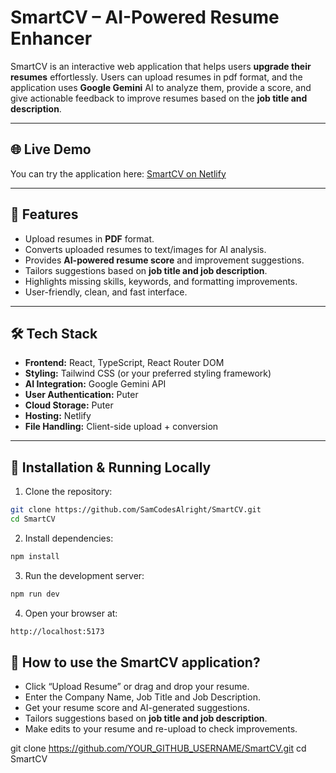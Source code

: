 # SmartCV – AI-Powered Resume Enhancer

SmartCV is an interactive web application that helps users **upgrade their resumes** effortlessly. Users can upload resumes in pdf format, and the application uses **Google Gemini** AI to analyze them, provide a score, and give actionable feedback to improve resumes based on the **job title and description**.

---

## 🌐 Live Demo
You can try the application here: [SmartCV on Netlify](https://aismartcv.netlify.app/)

---

## 🚀 Features

- Upload resumes in **PDF** format.  
- Converts uploaded resumes to text/images for AI analysis.  
- Provides **AI-powered resume score** and improvement suggestions.  
- Tailors suggestions based on **job title and job description**.  
- Highlights missing skills, keywords, and formatting improvements.  
- User-friendly, clean, and fast interface.  

---

## 🛠 Tech Stack

- **Frontend:** React, TypeScript, React Router DOM  
- **Styling:** Tailwind CSS (or your preferred styling framework)  
- **AI Integration:** Google Gemini API
- **User Authentication:** Puter
- **Cloud Storage:** Puter
- **Hosting:** Netlify  
- **File Handling:** Client-side upload + conversion  

---

## 📂 Installation & Running Locally

1. Clone the repository:

```bash
git clone https://github.com/SamCodesAlright/SmartCV.git
cd SmartCV
```

2. Install dependencies:

```bash
npm install
```

3. Run the development server:

```bash
npm run dev
```

4. Open your browser at:

```bash
http://localhost:5173
```

## 📝 How to use the SmartCV application?

- Click “Upload Resume” or drag and drop your resume.  
- Enter the Company Name, Job Title and Job Description. 
- Get your resume score and AI-generated suggestions.
- Tailors suggestions based on **job title and job description**.  
- Make edits to your resume and re-upload to check improvements.

git clone https://github.com/YOUR_GITHUB_USERNAME/SmartCV.git
cd SmartCV
